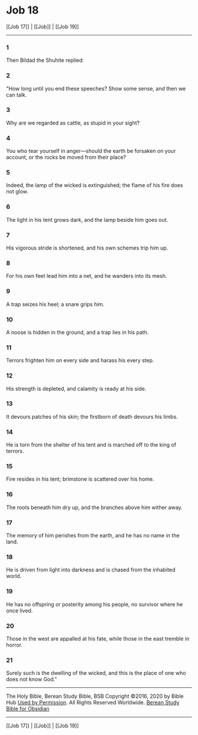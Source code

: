 # Job 18

[[Job 17]] | [[Job]] | [[Job 19]]

---

### 1
Then Bildad the Shuhite replied:

### 2
"How long until you end these speeches? Show some sense, and then we can talk.

### 3
Why are we regarded as cattle, as stupid in your sight?

### 4
You who tear yourself in anger—should the earth be forsaken on your account, or the rocks be moved from their place?

### 5
Indeed, the lamp of the wicked is extinguished; the flame of his fire does not glow.

### 6
The light in his tent grows dark, and the lamp beside him goes out.

### 7
His vigorous stride is shortened, and his own schemes trip him up.

### 8
For his own feet lead him into a net, and he wanders into its mesh.

### 9
A trap seizes his heel; a snare grips him.

### 10
A noose is hidden in the ground, and a trap lies in his path.

### 11
Terrors frighten him on every side and harass his every step.

### 12
His strength is depleted, and calamity is ready at his side.

### 13
It devours patches of his skin; the firstborn of death devours his limbs.

### 14
He is torn from the shelter of his tent and is marched off to the king of terrors.

### 15
Fire resides in his tent; brimstone is scattered over his home.

### 16
The roots beneath him dry up, and the branches above him wither away.

### 17
The memory of him perishes from the earth, and he has no name in the land.

### 18
He is driven from light into darkness and is chased from the inhabited world.

### 19
He has no offspring or posterity among his people, no survivor where he once lived.

### 20
Those in the west are appalled at his fate, while those in the east tremble in horror.

### 21
Surely such is the dwelling of the wicked, and this is the place of one who does not know God."

---

The Holy Bible, Berean Study Bible, BSB
Copyright ©2016, 2020 by Bible Hub
[Used by Permission](https://berean.bible/terms.htm). All Rights Reserved Worldwide.
[Berean Study Bible for Obsidian](https://github.com/gapmiss/berean-study-bible-for-obsidian)

---

[[Job 17]] | [[Job]] | [[Job 19]]

